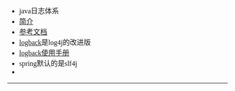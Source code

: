 <font face="SimSun" size=3>

- java日志体系
- [简介](https://cloud.tencent.com/developer/article/1121242)
- [参考文档](https://juejin.cn/post/6844904008117649415)
- [logback](https://logback.qos.ch/)是log4j的改进版
- [logback使用手册](https://logback.qos.ch/manual/)
- spring默认的是slf4j
- 

---


</font>